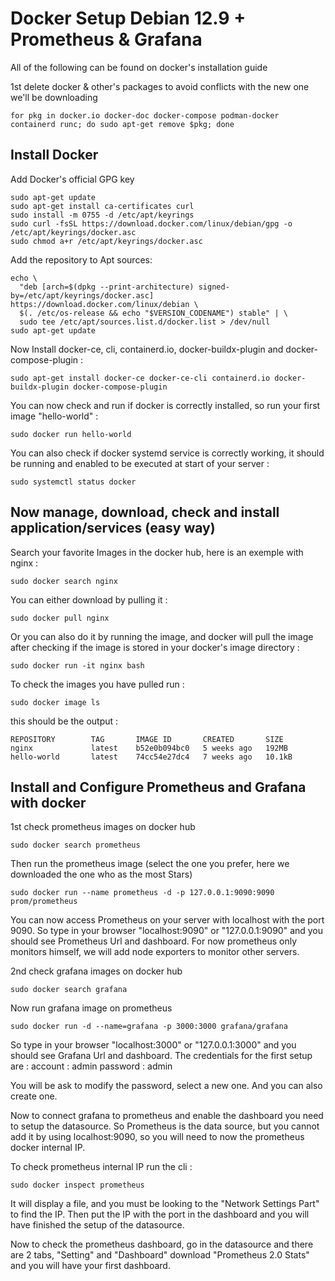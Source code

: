 # Docker Setup Debian 12.9 + Prometheus & Grafana

All of the following can be found on docker's installation guide 

1st delete docker & other's packages to avoid conflicts with the new one we'll be downloading
```shell
for pkg in docker.io docker-doc docker-compose podman-docker containerd runc; do sudo apt-get remove $pkg; done
```

## Install Docker
Add Docker's official GPG key
```shell
sudo apt-get update
sudo apt-get install ca-certificates curl
sudo install -m 0755 -d /etc/apt/keyrings
sudo curl -fsSL https://download.docker.com/linux/debian/gpg -o /etc/apt/keyrings/docker.asc
sudo chmod a+r /etc/apt/keyrings/docker.asc
```

Add the repository to Apt sources:
```shell
echo \
  "deb [arch=$(dpkg --print-architecture) signed-by=/etc/apt/keyrings/docker.asc] https://download.docker.com/linux/debian \
  $(. /etc/os-release && echo "$VERSION_CODENAME") stable" | \
  sudo tee /etc/apt/sources.list.d/docker.list > /dev/null
sudo apt-get update
```

Now Install docker-ce, cli, containerd.io, docker-buildx-plugin and docker-compose-plugin :
```shell
sudo apt-get install docker-ce docker-ce-cli containerd.io docker-buildx-plugin docker-compose-plugin
```

You can now check and run if docker is correctly installed, so run your first image "hello-world" :
```shell
sudo docker run hello-world
```

You can also check if docker systemd service is correctly working, it should be running and enabled to be executed at start of your server : 
```shell
sudo systemctl status docker
```

## Now manage, download, check and install application/services (easy way)

Search your favorite Images in the docker hub, here is an exemple with nginx :
```shell
sudo docker search nginx
```
You can either download by pulling it :
```shell
sudo docker pull nginx
```
Or you can also do it by running the image, and docker will pull the image after checking if the image is stored in your docker's image directory :
```shell
sudo docker run -it nginx bash
```
To check the images you have pulled run :
```shell
sudo docker image ls
```
this should be the output : 
```shell
REPOSITORY        TAG       IMAGE ID       CREATED       SIZE
nginx             latest    b52e0b094bc0   5 weeks ago   192MB
hello-world       latest    74cc54e27dc4   7 weeks ago   10.1kB
```

## Install and Configure Prometheus and Grafana with docker

1st check prometheus images on docker hub
```shell
sudo docker search prometheus
```
Then run the prometheus image (select the one you prefer, here we downloaded the one who as the most Stars)
```shell
sudo docker run --name prometheus -d -p 127.0.0.1:9090:9090 prom/prometheus
```
You can now access Prometheus on your server with localhost with the port 9090.
So type in your browser "localhost:9090" or "127.0.0.1:9090" and you should see Prometheus Url and dashboard. 
For now prometheus only monitors himself, we will add node exporters to monitor other servers.

2nd check grafana images on docker hub
```shell 
sudo docker search grafana
```
Now run grafana image on prometheus
```shell
sudo docker run -d --name=grafana -p 3000:3000 grafana/grafana
```
So type in your browser "localhost:3000" or "127.0.0.1:3000" and you should see Grafana Url and dashboard.
The credentials for the first setup are : 
account : admin
password : admin

You will be ask to modify the password, select a new one.
And you can also create one.

Now to connect grafana to prometheus and enable the dashboard you need to setup the datasource.
So Prometheus is the data source, but you cannot add it by using localhost:9090, so you will need to now the prometheus docker internal IP.

To check prometheus internal IP run the cli : 
```shell
sudo docker inspect prometheus
```
It will display a file, and you must be looking to the "Network Settings Part" to find the IP.
Then put the IP with the port in the dashboard and you will have finished the setup of the datasource.

Now to check the prometheus dashboard, go in the datasource and there are 2 tabs, "Setting" and "Dashboard" download "Prometheus 2.0 Stats" and you will have your first dashboard.
